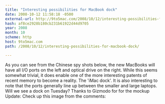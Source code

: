 ```yaml
---
title: "Interesting possibilities for MacBook dock"
date: 2008-10-12 11:58:18 -0500
external-url: http://9to5mac.com/2008/10/12/interesting-possibilities-for-macbook-dock/
hash: af8ce2928b180cb231b61922d44d9705
year: 2008
month: 10
scheme: http
host: 9to5mac.com
path: /2008/10/12/interesting-possibilities-for-macbook-dock/

---
```


As you can see from the Chinese spy shots below, the new MacBooks will have all I/O ports on the left and optical drive on the right. While this seems somewhat trivial, it does enable one of the more interesting patents of recent memory to become a reality.  The 'iMac dock'.   It is also interesting to note that the ports generally line up between the smaller and large laptops. Will we see a dock on Tuesday?     Thanks to Gizmodo for for the mockup  Update: Check up this image from the comments:

